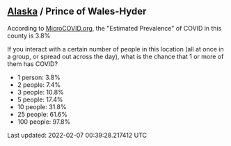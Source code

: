 
## [Alaska](/united-states/alaska) / Prince of Wales-Hyder

According to [MicroCOVID.org](http://microcovid.org),
the "Estimated Prevalence" of COVID in this county is 3.8%

If you interact with a certain number of people in this location
(all at once in a group, or spread out across the day), what is the chance that
1 or more of them has COVID?

- 1 person: 3.8%
- 2 people: 7.4%
- 3 people: 10.8%
- 5 people: 17.4%
- 10 people: 31.8%
- 25 people: 61.6%
- 100 people: 97.8%

Last updated: 2022-02-07 00:39:28.217412 UTC
